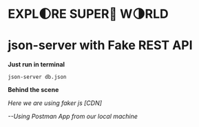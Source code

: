 # EXPL:first_quarter_moon:RE SUPER:star2: W:last_quarter_moon:RLD 
# json-server with Fake REST API

**Just run in terminal**

    json-server db.json
    
**Behind the scene**

_Here we are using faker js [CDN]_

_--Using Postman App from our local machine_
